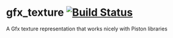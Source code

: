 gfx_texture [![Build Status](https://travis-ci.org/PistonDevelopers/gfx_texture.svg?branch=master)](https://travis-ci.org/PistonDevelopers/gfx_texture)
===========

A Gfx texture representation that works nicely with Piston libraries
